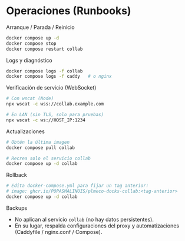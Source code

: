 # Operaciones (Runbooks)

Arranque / Parada / Reinicio
```bash
docker compose up -d
docker compose stop
docker compose restart collab
```

Logs y diagnóstico
```bash
docker compose logs -f collab
docker compose logs -f caddy   # o nginx
```

Verificación de servicio (WebSocket)
```bash
# Con wscat (Node)
npx wscat -c wss://collab.example.com

# En LAN (sin TLS, solo para pruebas)
npx wscat -c ws://HOST_IP:1234
```

Actualizaciones
```bash
# Obtén la última imagen
docker compose pull collab

# Recrea solo el servicio collab
docker compose up -d collab
```

Rollback
```bash
# Edita docker-compose.yml para fijar un tag anterior:
# image: ghcr.io/POPASMALINOIS/plmeco-docks-collab:<tag-anterior>
docker compose up -d collab
```

Backups
- No aplican al servicio `collab` (no hay datos persistentes).
- En su lugar, respalda configuraciones del proxy y automatizaciones (Caddyfile / nginx.conf / Compose).
